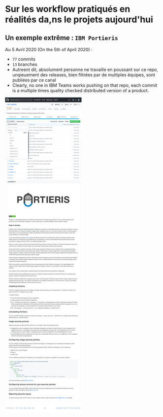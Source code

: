 # Sur les workflow pratiqués en réalités da,ns le projets aujourd'hui

## Un exemple extrême : `IBM Portieris`

Au 5 Avril 2020 (On the 5th of April 2020) : 

* `77` commits
* `13` branches
* Autreent dit, absolument personne ne travaille en poussant sur ce repo, unqieuement des releases, bien filtrées par de multiples équipes, sont publiées par ce canal
* Clearly, no one in IBM Teams works pushing on that repo, each commit is a multiple times quality checked distributed version of a product.

![the IBM extremists](https://github.com/Jean-Baptiste-Lasselle/for-fellow-developers/raw/master/docuementation/impr.ecrans/portieris/THE_IBM_EXTREMISTS_77commits_13Branches_NOONE_WORKS_THERE__2020-04-04T23-20-56.925Z.png)
